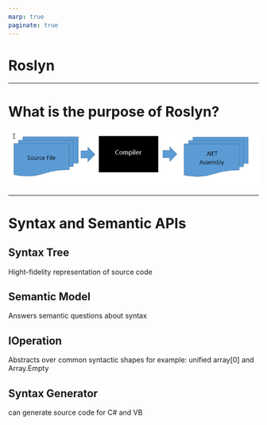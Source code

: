 ```yaml
---
marp: true
paginate: true
---
```


# Roslyn

---
<!--
# So what is Roslyn?
 - open source
- developed by Microsoft
- parse and analyse code
   - C#
   - Visual Basic
- used in Visual Studio
-->

# What is the purpose of Roslyn?

![Compiler Blackbox graphic](roslyn_blackbox.png "Compiler Blackbox graphic")

<!-- source: https://github.com/bookercodes/articles/blob/master/csharp-6-an-introduction.md -->

---

<!--
a compiler produces a lot of information during the process of the compilation
they are only internally used while the compiler does it's work
after the compiler is finished all information is thrown away
the problem is that information would be very useful for things like
code analysis
code refactoring
and IntelliSense (IDE Editor)

until now you were able to control a Compiler from outside


Roslyn keeps that information and provides it to other tools over APIs


but what about the 
-->

<style scoped>
section {
  font-size: 24px;
}
</style>


# Syntax and Semantic APIs
## Syntax Tree
Hight-fidelity representation of source code
## Semantic Model
Answers semantic questions about syntax
## IOperation
Abstracts over common syntactic shapes
for example: unified array[0] and Array<int>.Empty
## Syntax Generator
can generate source code for C# and VB